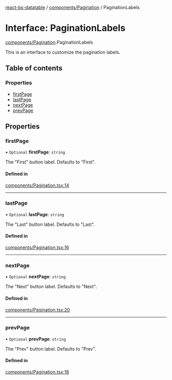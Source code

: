 [react-bs-datatable](../README.md) / [components/Pagination](../modules/components_Pagination.md) / PaginationLabels

# Interface: PaginationLabels

[components/Pagination](../modules/components_Pagination.md).PaginationLabels

This is an interface to customize the pagination labels.

## Table of contents

### Properties

- [firstPage](components_Pagination.PaginationLabels.md#firstpage)
- [lastPage](components_Pagination.PaginationLabels.md#lastpage)
- [nextPage](components_Pagination.PaginationLabels.md#nextpage)
- [prevPage](components_Pagination.PaginationLabels.md#prevpage)

## Properties

### firstPage

• `Optional` **firstPage**: `string`

The "First" button label. Defaults to "First".

#### Defined in

[components/Pagination.tsx:14](https://github.com/imballinst/react-bs-datatable/blob/master/src/components/Pagination.tsx#L14)

___

### lastPage

• `Optional` **lastPage**: `string`

The "Last" button label. Defaults to "Last".

#### Defined in

[components/Pagination.tsx:16](https://github.com/imballinst/react-bs-datatable/blob/master/src/components/Pagination.tsx#L16)

___

### nextPage

• `Optional` **nextPage**: `string`

The "Next" button label. Defaults to "Next".

#### Defined in

[components/Pagination.tsx:20](https://github.com/imballinst/react-bs-datatable/blob/master/src/components/Pagination.tsx#L20)

___

### prevPage

• `Optional` **prevPage**: `string`

The "Prev" button label. Defaults to "Prev".

#### Defined in

[components/Pagination.tsx:18](https://github.com/imballinst/react-bs-datatable/blob/master/src/components/Pagination.tsx#L18)

